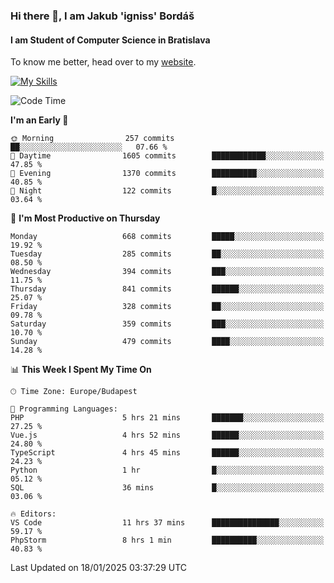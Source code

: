 ### Hi there 👋, I am Jakub 'igniss' Bordáš

#### I am Student of Computer Science in Bratislava
To know me better, head over to my [website](https://bordas.sk).

[![My Skills](https://skillicons.dev/icons?i=js,html,css,figma,svelte,java,kotlin,python,postgresql,typescript,nest,nodejs)](https://bordas.sk)


<!--START_SECTION:waka-->
![Code Time](http://img.shields.io/badge/Code%20Time-1%2C640%20hrs%208%20mins-blue)

**I'm an Early 🐤** 

```text
🌞 Morning                257 commits         ██░░░░░░░░░░░░░░░░░░░░░░░   07.66 % 
🌆 Daytime                1605 commits        ████████████░░░░░░░░░░░░░   47.85 % 
🌃 Evening                1370 commits        ██████████░░░░░░░░░░░░░░░   40.85 % 
🌙 Night                  122 commits         █░░░░░░░░░░░░░░░░░░░░░░░░   03.64 % 
```
📅 **I'm Most Productive on Thursday** 

```text
Monday                   668 commits         █████░░░░░░░░░░░░░░░░░░░░   19.92 % 
Tuesday                  285 commits         ██░░░░░░░░░░░░░░░░░░░░░░░   08.50 % 
Wednesday                394 commits         ███░░░░░░░░░░░░░░░░░░░░░░   11.75 % 
Thursday                 841 commits         ██████░░░░░░░░░░░░░░░░░░░   25.07 % 
Friday                   328 commits         ██░░░░░░░░░░░░░░░░░░░░░░░   09.78 % 
Saturday                 359 commits         ███░░░░░░░░░░░░░░░░░░░░░░   10.70 % 
Sunday                   479 commits         ████░░░░░░░░░░░░░░░░░░░░░   14.28 % 
```


📊 **This Week I Spent My Time On** 

```text
🕑︎ Time Zone: Europe/Budapest

💬 Programming Languages: 
PHP                      5 hrs 21 mins       ███████░░░░░░░░░░░░░░░░░░   27.25 % 
Vue.js                   4 hrs 52 mins       ██████░░░░░░░░░░░░░░░░░░░   24.80 % 
TypeScript               4 hrs 45 mins       ██████░░░░░░░░░░░░░░░░░░░   24.23 % 
Python                   1 hr                █░░░░░░░░░░░░░░░░░░░░░░░░   05.12 % 
SQL                      36 mins             █░░░░░░░░░░░░░░░░░░░░░░░░   03.06 % 

🔥 Editors: 
VS Code                  11 hrs 37 mins      ███████████████░░░░░░░░░░   59.17 % 
PhpStorm                 8 hrs 1 min         ██████████░░░░░░░░░░░░░░░   40.83 % 
```


 Last Updated on 18/01/2025 03:37:29 UTC
<!--END_SECTION:waka-->
